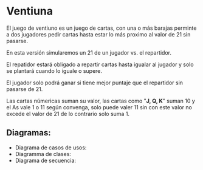 # Ventiuna

El juego de ventiuno es un juego de cartas, con una o más barajas perminte a dos jugadores pedir cartas hasta estar lo más proximo al valor de 21 sin pasarse.

En esta versión simularemos un 21 de un jugador vs. el repartidor.

El repatidor estará obligado a repartir cartas hasta igualar al jugador y solo se plantará cuando lo iguale o supere.

El jugador solo podrá ganar si tiene mejor puntaje que el repartidor sin pasarse de 21.

Las cartas númericas suman su valor, las cartas como "__J, Q, K__" suman 10 y el As vale 1 o 11 según convenga, solo puede valer 11 sin con este valor no excede el valor de 21 de lo contrario solo suma 1.

## Diagramas:

- Diagrama de casos de usos:
- Diagramma de clases:
- Diagrama de secuencia: